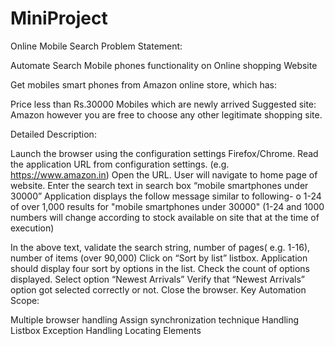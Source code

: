 # MiniProject
Online Mobile Search
Problem Statement:  

Automate Search Mobile phones functionality on Online shopping Website 

Get mobiles smart phones from Amazon online store, which has: 

Price less than Rs.30000
Mobiles which are newly arrived
Suggested site: Amazon however you are free to choose any other legitimate shopping site.  

Detailed Description:    

Launch the browser using the configuration settings Firefox/Chrome.
Read the application URL from configuration settings. (e.g. https://www.amazon.in)
Open the URL. User will navigate to home page of website.
Enter the search text in search box “mobile smartphones under 30000”
Application displays the follow message similar to following-
o    1-24 of over 1,000 results for "mobile smartphones under 30000"  (1-24 and 1000 numbers will change according to stock available on site that at the time of execution)

In the above text, validate the search string, number of pages( e.g. 1-16), number of items (over 90,000)
Click on “Sort by list” listbox.
Application should display four sort by options in the list. Check the count of options displayed.
Select option “Newest Arrivals”
Verify that  “Newest Arrivals” option got selected correctly or not.
Close the browser.
Key Automation Scope:

Multiple browser handling
Assign synchronization technique
Handling Listbox
Exception Handling
Locating Elements
